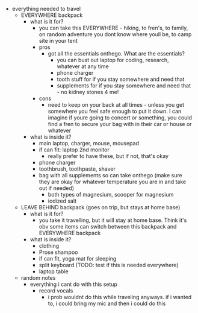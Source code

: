 
  * everything needed to travel
    * EVERYWHERE backpack
      * what is it for?
        * you can take this EVERYWHERE - hiking, to fren's, to family, on random adventure you dont know where youll be, to camp site in your tent
        * pros
          * got all the essentials onthego. What are the essentials?
            * you can bust out laptop for coding, research, whatever at any time
            * phone charger
            * tooth stuff for if you stay somewhere and need that
            * supplements for if you stay somewhere and need that - no kidney stones 4 me!
        * cons
          * need to keep on your back at all times - unless you get somewhere you feel safe enough to put it down. I can imagine if youre going to concert or something, you could find a fren to secure your bag with in their car or house or whatever
      * what is inside it?
        * main laptop, charger, mouse, mousepad
        * if can fit: laptop 2nd monitor
          * really prefer to have these, but if not, that's okay
        * phone charger
        * toothbrush, toothpaste, shaver
        * bag with all supplements so can take onthego (make sure they are okay for whatever temperature you are in and take out if needed)
          * both types of magnesium, scooper for magnesium
          * iodized salt
    * LEAVE BEHIND backpack (goes on trip, but stays at home base)
      * what is it for?
        * you take it travelling, but it will stay at home base. Think it's obv some items can switch between this backpack and EVERYWHERE backpack
      * what is inside it?
        * clothing
        * Prose shampoo
        * if can fit, yoga mat for sleeping
        * split keyboard (TODO: test if this is needed everywhere)
        * laptop table
    * random notes
      * everything i cant do with this setup
        * record vocals
          * i prob wouldnt do this while traveling anyways. if i wanted to, i could bring my mic and then i could do this
